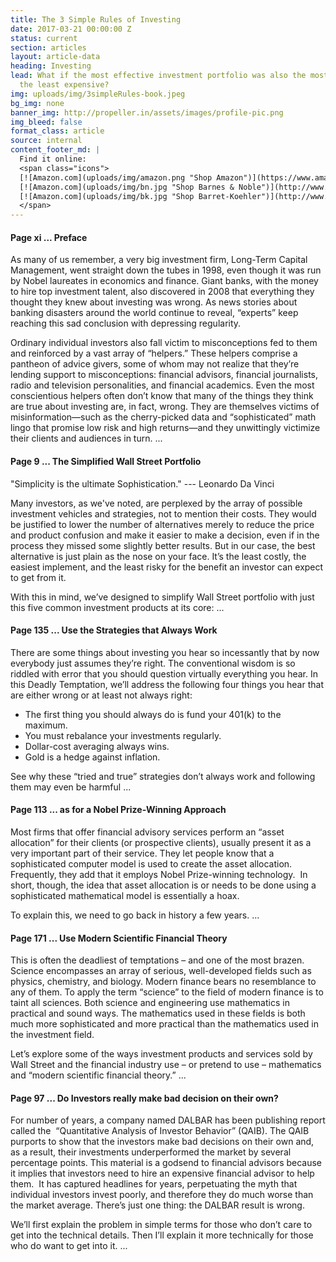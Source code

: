 ```yaml
---
title: The 3 Simple Rules of Investing
date: 2017-03-21 00:00:00 Z
status: current
section: articles
layout: article-data
heading: Investing
lead: What if the most effective investment portfolio was also the most simple and
  the least expensive?
img: uploads/img/3simpleRules-book.jpeg
bg_img: none
banner_img: http://propeller.in/assets/images/profile-pic.png
img_bleed: false
format_class: article
source: internal
content_footer_md: |
  Find it online:
  <span class="icons">
  [![Amazon.com](uploads/img/amazon.png "Shop Amazon")](https://www.amazon.com/Simple-Rules-Investing-Everything-Instead/dp/1626561621/ref=sr_1_1?ie=UTF8&qid=1487016255&sr=8-1&keywords=edesess)
  [![Amazon.com](uploads/img/bn.jpg "Shop Barnes & Noble")](http://www.barnesandnoble.com/w/the-3-simple-rules-of-investing-michael-edesess/1117657738?ean=9781626561625)
  [![Amazon.com](uploads/img/bk.jpg "Shop Barret-Koehler")](http://www.bkconnection.com/ProdDetails.asp?ID=9781626561625&PG=1&Type=BL&PCS=BKP)
  </span>
---
```


#### Page xi ... Preface

As many of us remember, a very big investment firm, Long-Term Capital Management, went straight down
the tubes in 1998, even though it was run by Nobel laureates in economics and finance. Giant banks,
with the money to hire top investment talent, also discovered in 2008 that everything they thought
they knew about investing was wrong. As news stories about banking disasters around the world
continue to reveal, “experts” keep reaching this sad conclusion with depressing regularity.

Ordinary individual investors also fall victim to misconceptions fed to them and reinforced by a vast
array of “helpers.” These helpers comprise a pantheon of advice givers, some of whom may not realize
that they’re lending support to misconceptions: financial advisors, financial journalists, radio and
television personalities, and financial academics. Even the most conscientious helpers often don’t
know that many of the things they think are true about investing are, in fact, wrong. They are
themselves victims of misinformation—such as the cherry-picked data and “sophisticated” math lingo
that promise low risk and high returns—and they unwittingly victimize their clients and audiences in
turn. ...

#### Page 9 ... The Simplified Wall Street Portfolio

"Simplicity is the ultimate Sophistication." --- Leonardo Da Vinci

Many investors, as we've noted, are perplexed by the array of possible investment vehicles and
strategies, not to mention their costs. They would be justified to lower the number of alternatives
merely to reduce the price and product confusion and make it easier to make a decision, even if in
the process they missed some slightly better results. But in our case, the best alternative is just
plain as the nose on your face. It’s the least costly, the easiest implement, and the least risky
for the benefit an investor can expect to get from it.

With this in mind, we’ve designed to simplify Wall Street portfolio with just this five common
investment products at its core: ...


#### Page 135 ... Use the Strategies that **Always** Work

There are some things about investing you hear so incessantly that by now everybody just assumes
they’re right. The conventional wisdom is so riddled with error that you should question
virtually everything you hear. In this Deadly Temptation, we’ll address the following four
things you hear that are either wrong or at least not always right:


* The first thing you should always do is fund your 401(k) to the maximum.
* You must rebalance your investments regularly.
* Dollar-cost averaging always wins.
* Gold is a hedge against inflation.


See why these “tried and true” strategies don’t always work and following them may even be
harmful ...

#### Page 113 ... as for a Nobel Prize-Winning Approach

Most firms that offer financial advisory services perform an “asset allocation” for their clients
(or prospective clients), usually present it as a very important part of their service. They let
people know that a sophisticated computer model is used to create the asset allocation.
Frequently, they add that it employs Nobel Prize-winning technology.  In short, though, the idea
that asset allocation is or needs to be done using a sophisticated mathematical model is
essentially a hoax.

To explain this, we need to go back in history a few years. ...

#### Page 171 ... Use Modern Scientific Financial Theory

This is often the deadliest of temptations – and one of the most brazen. Science encompasses an array
of serious, well-developed fields such as physics, chemistry, and biology. Modern finance bears no
resemblance to any of them. To apply the term “science” to the field of modern finance is to taint
all sciences. Both science and engineering use mathematics in practical and sound ways. The
mathematics used in these fields is both much more sophisticated and more practical than the
mathematics used in the investment field.

Let’s explore some of the ways investment products and services sold by Wall Street and the financial
industry use – or pretend to use – mathematics and “modern scientific financial theory.” ...

#### Page 97 ... Do Investors really make bad decision on their own?

For number of years, a company named DALBAR has been publishing report called the  “Quantitative
Analysis of Investor Behavior” (QAIB). The QAIB purports to show that the investors make bad
decisions on their own and, as a result, their investments underperformed the market by several
percentage points. This material is a godsend to financial advisors because it implies that
investors need to hire an expensive financial advisor to help them.  It has captured headlines for
years, perpetuating the myth that individual investors invest poorly, and therefore they do much
worse than the market average. There’s just one thing: the DALBAR result is wrong.

We’ll first explain the problem in simple terms for those who don’t care to get into the technical
details. Then I’ll explain it more technically for those who do want to get into it. ...
